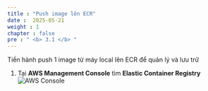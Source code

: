 ```yaml
---
title : "Push image lên ECR"
date :  2025-05-21 
weight : 1
chapter : false
pre : " <b> 3.1 </b> "
---
```

Tiến hành push 1 image từ máy local lên ECR để quản lý và lưu trữ
1. Tại **AWS Management Console** tìm **Elastic Container Registry**
    ![AWS Console](/images/3-Push-image-to-ECR-and-run-ECS-cluster/3.1-Push-image-to-ECR/0001_AWSConsole.png)
